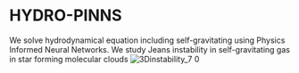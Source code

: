# HYDRO-PINNS
We solve hydrodynamical equation including self-gravitating using Physics Informed Neural Networks. We study Jeans instability in self-gravitating gas in star forming molecular clouds
![3Dinstability_7 0](https://user-images.githubusercontent.com/46558389/230695811-90e718e0-7dc5-4feb-b005-d09207d238ce.gif)
